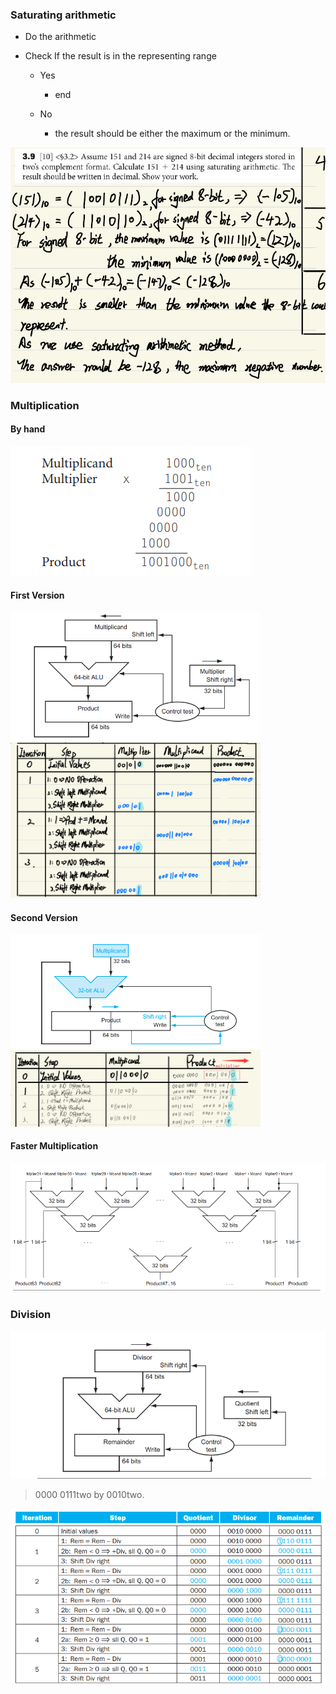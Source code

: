 ### Saturating arithmetic

- Do the arithmetic

- Check If the result is in the representing range

  - Yes

    - end

  - No
    - the result should be either the maximum or the minimum.

<img src="assets/1555166324298.png" zoom=50>

### Multiplication

#### By hand

![1555166514167](assets/1555166514167.png)

#### First Version

<img src="assets/1555166545538.png" width="400"/><img src="assets/1555166560011.png" width="400">



#### Second Version

<img src="assets/1555166886761.png" width="400"><img src="assets/1555166971984.png" width="400">

#### Faster Multiplication

![1555167118669](assets/1555167118669.png)

### Division

![1555168566423](assets/1555168566423.png)

> 0000 0111two by 0010two.

![1555168603911](assets/1555168603911.png)























